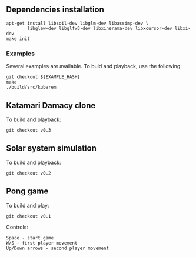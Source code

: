 ## Dependencies installation
```
apt-get install libsoil-dev libglm-dev libassimp-dev \
        libglew-dev libglfw3-dev libxinerama-dev libxcursor-dev libxi-dev
make init
```

### Examples
Several examples are available. To buld and playback, use the following:
```
git checkout ${EXAMPLE_HASH}
make
./build/src/kubarem
```

## Katamari Damacy clone

To build and playback:
```
git checkout v0.3
```

## Solar system simulation

To build and playback:
```
git checkout v0.2
```

## Pong game

To build and play:
```
git checkout v0.1
```

Controls:
```
Space - start game
W/S - first player movement
Up/Down arrows - second player movement
```
